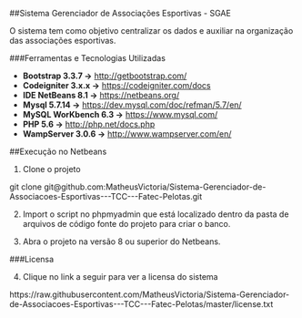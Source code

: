 
##Sistema Gerenciador de Associações Esportivas - SGAE

O sistema tem como objetivo centralizar os dados e auxiliar na organização das associações esportivas.

###Ferramentas e Tecnologias Utilizadas

* **Bootstrap 3.3.7 ->**      http://getbootstrap.com/
* **Codeigniter 3.x.x ->**    https://codeigniter.com/docs
* **IDE NetBeans 8.1 ->**     https://netbeans.org/
* **Mysql 5.7.14 ->**         https://dev.mysql.com/doc/refman/5.7/en/
* **MySQL WorKbench 6.3 ->**  https://www.mysql.com/
* **PHP 5.6 ->**              http://php.net/docs.php
* **WampServer 3.0.6 ->**     http://www.wampserver.com/en/

##Execução no Netbeans

1. Clone o projeto 

<p>git clone git@github.com:MatheusVictoria/Sistema-Gerenciador-de-Associacoes-Esportivas---TCC---Fatec-Pelotas.git<p>

2. Import o script no phpmyadmin que está localizado dentro da pasta de arquivos de código fonte do projeto para criar o banco.

3. Abra o projeto na versão 8 ou superior do Netbeans.

###Licensa

4. Clique no link a seguir para ver a licensa do sistema 

<p>https://raw.githubusercontent.com/MatheusVictoria/Sistema-Gerenciador-de-Associacoes-Esportivas---TCC---Fatec-Pelotas/master/license.txt<p>

